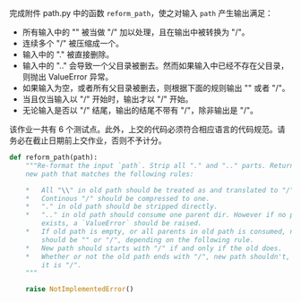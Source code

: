 完成附件 path.py 中的函数 <code>reform_path</code>，使之对输入 <code>path</code> 产生输出满足：

*   所有输入中的 "\" 被当做 "/" 加以处理，且在输出中被转换为 "/"。
*   连续多个 "/" 被压缩成一个。
*   输入中的 "." 被直接删除。
*   输入中的 ".." 会导致一个父目录被删去。然而如果输入中已经不存在父目录，则抛出 ValueError 异常。
*   如果输入为空，或者所有父目录被删去，则根据下面的规则输出 "" 或者 "/"。
*   当且仅当输入以 "/" 开始时，输出才以 "/" 开始。
*   无论输入是否以 "/" 结尾，输出的结尾不带有 "/"，除非输出是 "/"。

该作业一共有 6 个测试点。此外，上交的代码必须符合相应语言的代码规范。请务必在截止日期前上交作业，否则不予计分。

```python
def reform_path(path):
    """Re-format the input `path`. Strip all "." and ".." parts. Return the
    new path that matches the following rules:

    *   All "\\" in old path should be treated as and translated to "/".
    *   Continous "/" should be compressed to one.
    *   "." in old path should be stripped directly.
    *   ".." in old path should consume one parent dir. However if no parent
        exists, a `ValueError` should be raised.
    *   If old path is empty, or all parents in old path is consumed, new path
        should be "" or "/", depending on the following rule.
    *   New path should starts with "/" if and only if the old does.
    *   Whether or not the old path ends with "/", new path shouldn't, unless
        it is "/".
    """

    raise NotImplementedError()
```
